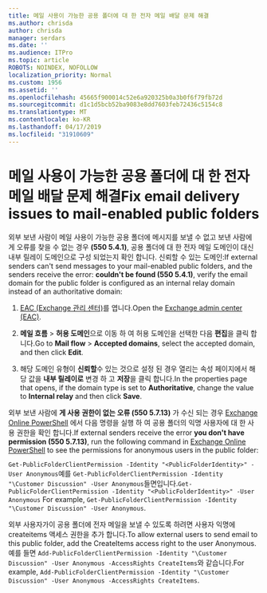 ```yaml
---
title: 메일 사용이 가능한 공용 폴더에 대 한 전자 메일 배달 문제 해결
ms.author: chrisda
author: chrisda
manager: serdars
ms.date: ''
ms.audience: ITPro
ms.topic: article
ROBOTS: NOINDEX, NOFOLLOW
localization_priority: Normal
ms.custom: 1956
ms.assetid: ''
ms.openlocfilehash: 45665f900014c52e6a920325b0a3b0f6f79fb72d
ms.sourcegitcommit: d1c1d5bcb52ba9083e8dd7603feb72436c5154c8
ms.translationtype: MT
ms.contentlocale: ko-KR
ms.lasthandoff: 04/17/2019
ms.locfileid: "31910609"
---
```

# <a name="fix-email-delivery-issues-to-mail-enabled-public-folders"></a><span data-ttu-id="4950d-102">메일 사용이 가능한 공용 폴더에 대 한 전자 메일 배달 문제 해결</span><span class="sxs-lookup"><span data-stu-id="4950d-102">Fix email delivery issues to mail-enabled public folders</span></span>

<span data-ttu-id="4950d-103">외부 보낸 사람이 메일 사용이 가능한 공용 폴더에 메시지를 보낼 수 없고 보낸 사람에 게 오류를 찾을 수 없는 경우 **(550 5.4.1)**, 공용 폴더에 대 한 전자 메일 도메인이 대신 내부 릴레이 도메인으로 구성 되었는지 확인 합니다. 신뢰할 수 있는 도메인:</span><span class="sxs-lookup"><span data-stu-id="4950d-103">If external senders can't send messages to your mail-enabled public folders, and the senders receive the error: **couldn't be found (550 5.4.1)**, verify the email domain for the public folder is configured as an internal relay domain instead of an authoritative domain:</span></span>

1. <span data-ttu-id="4950d-104">[EAC (Exchange 관리 센터)](https://docs.microsoft.com/Exchange/exchange-admin-center)를 엽니다.</span><span class="sxs-lookup"><span data-stu-id="4950d-104">Open the [Exchange admin center (EAC)](https://docs.microsoft.com/Exchange/exchange-admin-center).</span></span>

2. <span data-ttu-id="4950d-105">**메일 흐름** \> **허용 도메인**으로 이동 하 여 허용 도메인을 선택한 다음 **편집**을 클릭 합니다.</span><span class="sxs-lookup"><span data-stu-id="4950d-105">Go to **Mail flow** \> **Accepted domains**, select the accepted domain, and then click **Edit**.</span></span>

3. <span data-ttu-id="4950d-106">해당 도메인 유형이 **신뢰할**수 있는 것으로 설정 된 경우 열리는 속성 페이지에서 해당 값을 **내부 릴레이로** 변경 하 고 **저장**을 클릭 합니다.</span><span class="sxs-lookup"><span data-stu-id="4950d-106">In the properties page that opens, if the domain type is set to **Authoritative**, change the value to **Internal relay** and then click **Save**.</span></span>

<span data-ttu-id="4950d-107">외부 보낸 사람에 **게 사용 권한이 없는 오류 (550 5.7.13)** 가 수신 되는 경우 [Exchange Online PowerShell](https://docs.microsoft.com/powershell/exchange/exchange-online/connect-to-exchange-online-powershell/connect-to-exchange-online-powershell) 에서 다음 명령을 실행 하 여 공용 폴더의 익명 사용자에 대 한 사용 권한을 확인 합니다.</span><span class="sxs-lookup"><span data-stu-id="4950d-107">If external senders receive the error **you don't have permission (550 5.7.13)**, run the following command in [Exchange Online PowerShell](https://docs.microsoft.com/powershell/exchange/exchange-online/connect-to-exchange-online-powershell/connect-to-exchange-online-powershell) to see the permissions for anonymous users in the public folder:</span></span>

<span data-ttu-id="4950d-108">`Get-PublicFolderClientPermission -Identity "<PublicFolderIdentity>" -User Anonymous`예를 `Get-PublicFolderClientPermission -Identity "\Customer Discussion" -User Anonymous`들면입니다.</span><span class="sxs-lookup"><span data-stu-id="4950d-108">`Get-PublicFolderClientPermission -Identity "<PublicFolderIdentity>" -User Anonymous` For example, `Get-PublicFolderClientPermission -Identity "\Customer Discussion" -User Anonymous`.</span></span>

<span data-ttu-id="4950d-109">외부 사용자가이 공용 폴더에 전자 메일을 보낼 수 있도록 하려면 사용자 익명에 createitems 액세스 권한을 추가 합니다.</span><span class="sxs-lookup"><span data-stu-id="4950d-109">To allow external users to send email to this public folder, add the CreateItems access right to the user Anonymous.</span></span> <span data-ttu-id="4950d-110">예를 들면 `Add-PublicFolderClientPermission -Identity "\Customer Discussion" -User Anonymous -AccessRights CreateItems`와 같습니다.</span><span class="sxs-lookup"><span data-stu-id="4950d-110">For example, `Add-PublicFolderClientPermission -Identity "\Customer Discussion" -User Anonymous -AccessRights CreateItems`.</span></span>
